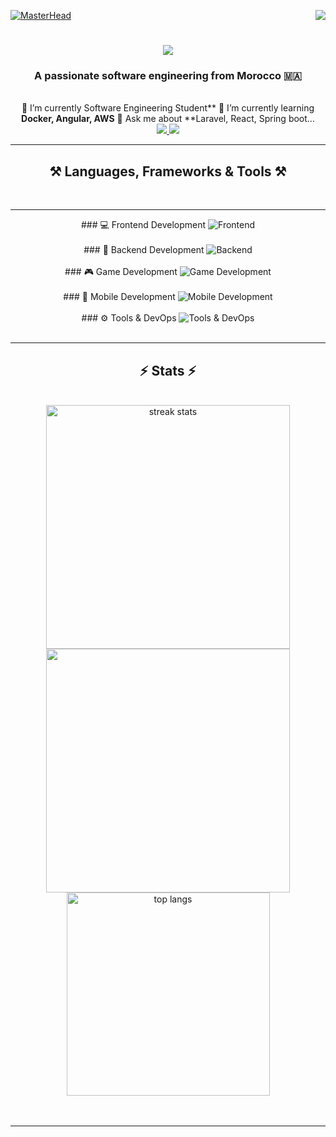 [![MasterHead](https://firebasestorage.googleapis.com/v0/b/flexi-coding.appspot.com/o/dempgi7-520f8d5f-63d4-4453-8822-dbc149ae27f8.gif?alt=media&token=91c0c7b2-93c3-4029-b011-1a8703c5730d)](https://rishavchanda.io)                  <img                  align="right"          src="https://visitor-badge.laobi.icu/badge?page_id=salesp07.salesp07"                />       <h1            align="center">     <img        src="https://readme-typing-svg.herokuapp.com/?     font=Righteous&size=35&center=true&vCenter=true&width=500&height=70&duration=4000&lines=Hi+There!+👋;+I'm+Hodaifa+Echffani!;"             />            </h1>          <h3         align="center">           A               passionate      software      engineering         from          Morocco              🇲🇦</h3>        <br/>      <div            align="center">                   🔭                  I’m                currently     Software            Engineering         Student**           🌱       I’m                 currently                learning           **Docker,         Angular,             AWS**                   💬            Ask             me          about      **Laravel,                React,            Spring             boot...          </div>     <div                    align="center">      <a          href="mailto:echffani.hodaifa@gmail.com">          <img             src="https://img.shields.io/badge/Gmail-333333?style=for-the-badge&logo=gmail&logoColor=red"      />                   </a>              <a          href="https://www.linkedin.com/in/hodaifa-echffani-297b7b284/"      target="_blank">                 <img             src="https://img.shields.io/badge/LinkedIn-0077B5?style=for-the-badge&logo=linkedin&logoColor=white"                    target="_blank"          />                   </a>           </div>           <hr/>           <h2        align="center">⚒️         Languages,                    Frameworks                 &               Tools       ⚒️</h2>       <br/>        <hr/>               <div                 align="center">          ###               💻        Frontend     Development           <img                   src="https://skillicons.dev/icons?i=react,angular,html,css,tailwind,bootstrap,mui,figma,git,vscode"      alt="Frontend"                 />       <br/><br/>               ###             🔧          Backend        Development           <img             src="https://skillicons.dev/icons?i=nodejs,express,python,flask,php,laravel,mysql,postgres,firebase,mongodb,oracle,spring                  boot"                alt="Backend"        />                <br/><br/>                  ###                🎮                   Game                Development               <img       src="https://skillicons.dev/icons?i=unity,java,c"                    alt="Game         Development"         />                  <br/><br/>           ###                📱           Mobile                Development                <img                 src="https://skillicons.dev/icons?i=androidstudio,react,flutter"                 alt="Mobile                   Development"            />                <br/><br/>               ###                ⚙️             Tools           &                  DevOps             <img         src="https://skillicons.dev/icons?i=docker,jenkins,github,matlab"           alt="Tools                 &               DevOps"              />                <br/>          </div>                <br/>            <hr/>           <h2           align="center">⚡                 Stats         ⚡</h2>          <br>     <div              align=center>               <img            width=390           src="https://github-readme-streak-stats-salesp07.vercel.app/?user=hodaifa-ech&count_private=true&theme=react&border_radius=10"           alt="streak                stats"/>               <img                width=390            src="https://github-readme-stats.vercel.app/api?username=hodaifa-ech&theme=react&hide_border=false&include_all_commits=false&count_private=true"/>                  <br/>          <img          width=325                align="center"       src="https://github-readme-stats-salesp07.vercel.app/api/top-langs/?username=hodaifa-ech&hide=HTML&langs_count=8&layout=compact&theme=react&border_radius=10&size_weight=0.5&count_weight=0.5&exclude_repo=github-readme-stats"         alt="top                 langs"        />     </div>               <br/><br/>     <hr/>       <br/>          <br/>                   